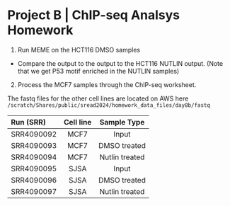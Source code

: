 # Project B | ChIP-seq Analsys Homework

1. Run MEME on the HCT116 DMSO samples

- Compare the output to the output to the HCT116 NUTLIN output. (Note that we get P53 motif enriched in the NUTLIN samples)

2. Process the MCF7 samples through the ChIP-seq worksheet.

The fastq files for the other cell lines are located on AWS here `/scratch/Shares/public/sread2024/homework_data_files/day8b/fastq`

| Run (SRR)         | Cell line  | Sample Type     |
| :---------------- | :-------:  | :-------------: |
| SRR4090092        |  MCF7      | Input           |
| SRR4090093        |  MCF7      | DMSO treated    |
| SRR4090094        |  MCF7      | Nutlin treated  |
| SRR4090095        |  SJSA      | Input           |
| SRR4090096        |  SJSA      | DMSO treated    |
| SRR4090097        |  SJSA      | Nutlin treated  |
